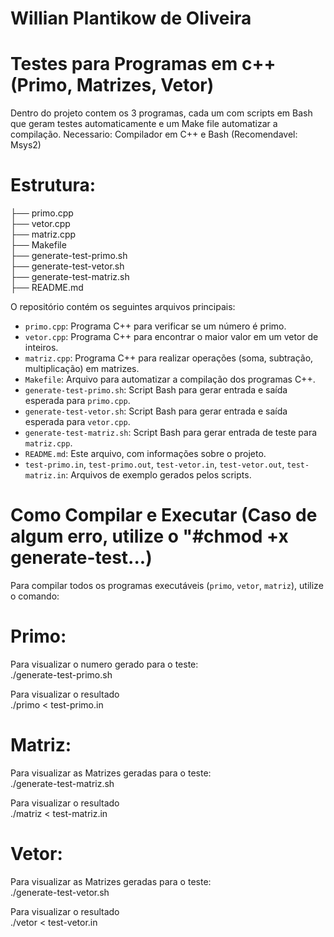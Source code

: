 # Willian Plantikow de Oliveira

# Testes para Programas em c++ (Primo, Matrizes, Vetor)

  Dentro do projeto contem os 3 programas, cada um com scripts em Bash que geram testes automaticamente e um Make file automatizar a compilação.
Necessario: Compilador em C++ e Bash (Recomendavel: Msys2)

# Estrutura:  
├── primo.cpp  
├── vetor.cpp  
├── matriz.cpp  
├── Makefile  
├── generate-test-primo.sh  
├── generate-test-vetor.sh  
├── generate-test-matriz.sh  
├── README.md  

O repositório contém os seguintes arquivos principais:
* `primo.cpp`: Programa C++ para verificar se um número é primo.
* `vetor.cpp`: Programa C++ para encontrar o maior valor em um vetor de inteiros.
* `matriz.cpp`: Programa C++ para realizar operações (soma, subtração, multiplicação) em matrizes.
* `Makefile`: Arquivo para automatizar a compilação dos programas C++.
* `generate-test-primo.sh`: Script Bash para gerar entrada e saída esperada para `primo.cpp`.
* `generate-test-vetor.sh`: Script Bash para gerar entrada e saída esperada para `vetor.cpp`.
* `generate-test-matriz.sh`: Script Bash para gerar entrada de teste para `matriz.cpp`.
* `README.md`: Este arquivo, com informações sobre o projeto.
* `test-primo.in`, `test-primo.out`, `test-vetor.in`, `test-vetor.out`, `test-matriz.in`: Arquivos de exemplo gerados pelos scripts.

# Como Compilar e Executar (Caso de algum erro, utilize o "#chmod +x generate-test...)
Para compilar todos os programas executáveis (`primo`, `vetor`, `matriz`), utilize o comando:

# Primo: 
Para visualizar o numero gerado para o teste:  
./generate-test-primo.sh  

Para visualizar o resultado  
./primo < test-primo.in  

# Matriz: 
Para visualizar as Matrizes geradas para o teste:  
./generate-test-matriz.sh   

Para visualizar o resultado  
./matriz < test-matriz.in  

# Vetor: 
Para visualizar as Matrizes geradas para o teste:  
./generate-test-vetor.sh   

Para visualizar o resultado  
./vetor < test-vetor.in  








    
